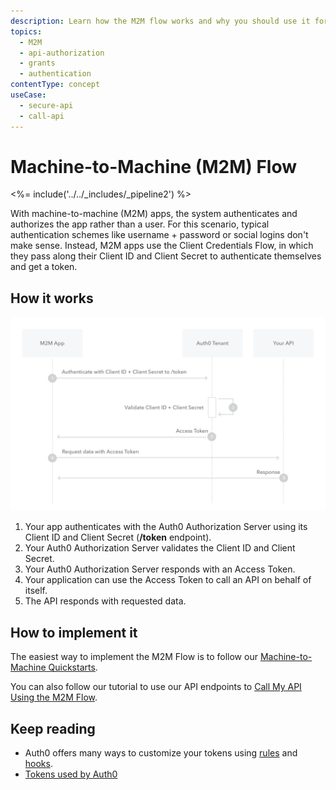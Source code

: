 ```yaml
---
description: Learn how the M2M flow works and why you should use it for machine-to-machine (M2M) apps.
topics:
  - M2M
  - api-authorization
  - grants
  - authentication
contentType: concept
useCase:
  - secure-api
  - call-api
---
```

# Machine-to-Machine (M2M) Flow

<%= include('../../_includes/_pipeline2') %>

With machine-to-machine (M2M) apps, the system authenticates and authorizes the app rather than a user. For this scenario, typical authentication schemes like username + password or social logins don't make sense. Instead, M2M apps use the Client Credentials Flow, in which they pass along their Client ID and Client Secret to authenticate themselves and get a token.

## How it works

![M2M Flow Authentication Sequence](/media/articles/flows/concepts/auth-sequence-m2m-flow.png)


1. Your app authenticates with the Auth0 Authorization Server using its Client ID and Client Secret (**/token** endpoint).
2. Your Auth0 Authorization Server validates the Client ID and Client Secret.
3. Your Auth0 Authorization Server responds with an Access Token.
4. Your application can use the Access Token to call an API on behalf of itself.
5. The API responds with requested data.


## How to implement it

The easiest way to implement the M2M Flow is to follow our [Machine-to-Machine Quickstarts](/quickstart/backend).

You can also follow our tutorial to use our API endpoints to [Call My API Using the M2M Flow](/flows/guides/m2m-flow/implement-m2m-flow).

## Keep reading

- Auth0 offers many ways to customize your tokens using [rules](/rules) and [hooks](/hooks).
- [Tokens used by Auth0](/tokens)
